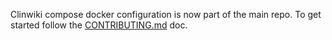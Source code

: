 Clinwiki compose docker configuration is now part of the main repo. To get started follow the [CONTRIBUTING.md](https://github.com/clinwiki-org/clinwiki/blob/staging/CONTRIBUTING.md) doc.
